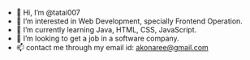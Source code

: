 - 👋 Hi, I’m @tatai007
- 👀 I’m interested in Web Development, specially Frontend Operation.
- 🌱 I’m currently learning Java, HTML, CSS, JavaScript.
- 💞️ I’m looking to get a job in a software company.
- 📫 contact me through my email id: akonaree@gmail.com

<!---
tatai007/tatai007 is a ✨ special ✨ repository because its `README.md` (this file) appears on your GitHub profile.
You can click the Preview link to take a look at your changes.
--->
